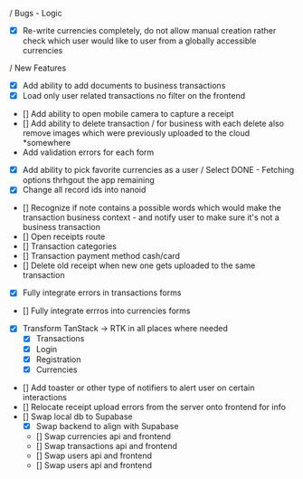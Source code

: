 / Bugs - Logic

- [x] Re-write currencies completely, do not allow manual creation rather check which user would like to user from a globally accessible currencies

/ New Features

- [x] Add ability to add documents to business transactions
- [x] Load only user related transactions no filter on the frontend
- [] Add ability to open mobile camera to capture a receipt
- [] Add ability to delete transaction / for business with each delete also remove images which were previously uploaded to the cloud \*somewhere
- Add validation errors for each form
- [x] Add ability to pick favorite currencies as a user / Select DONE - Fetching options thrhgout the app remaining
- [x] Change all record ids into nanoid
- [] Recognize if note contains a possible words which would make the transaction business context - and notify user to make sure it's not a business transaction
- [] Open receipts route
- [] Transaction categories
- [] Transaction payment method cash/card
- [] Delete old receipt when new one gets uploaded to the same transaction
- [x] Fully integrate errors in transactions forms
- [] Fully integrate errros into currencies forms
- [x] Transform TanStack -> RTK in all places where needed
  - [x] Transactions
  - [x] Login
  - [x] Registration
  - [x] Currencies
- [] Add toaster or other type of notifiers to alert user on certain interactions
- [] Relocate receipt upload errors from the server onto frontend for info
- [] Swap local db to Supabase
  - [x] Swap backend to align with Supabase
  - [] Swap currencies api and frontend
  - [] Swap transactions api and frontend
  - [] Swap users api and frontend
  - [] Swap users api and frontend
